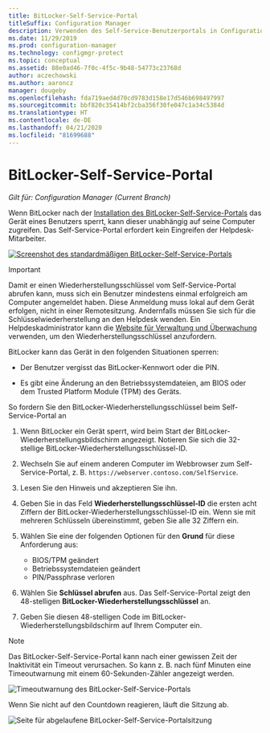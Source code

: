 ```yaml
---
title: BitLocker-Self-Service-Portal
titleSuffix: Configuration Manager
description: Verwenden des Self-Service-Benutzerportals in Configuration Manager für die BitLocker-Wiederherstellung
ms.date: 11/29/2019
ms.prod: configuration-manager
ms.technology: configmgr-protect
ms.topic: conceptual
ms.assetid: 88e0ad46-7f0c-4f5c-9b48-54773c23768d
author: aczechowski
ms.author: aaroncz
manager: dougeby
ms.openlocfilehash: fda719aed4d70cd9783d158e17d546b698497997
ms.sourcegitcommit: bbf820c35414bf2cba356f30fe047c1a34c5384d
ms.translationtype: HT
ms.contentlocale: de-DE
ms.lasthandoff: 04/21/2020
ms.locfileid: "81699688"
---
```

# <a name="bitlocker-self-service-portal"></a>BitLocker-Self-Service-Portal

*Gilt für: Configuration Manager (Current Branch)*

<!--3601034-->

Wenn BitLocker nach der [Installation des BitLocker-Self-Service-Portals](setup-websites.md) das Gerät eines Benutzers sperrt, kann dieser unabhängig auf seine Computer zugreifen. Das Self-Service-Portal erfordert kein Eingreifen der Helpdesk-Mitarbeiter.

[![Screenshot des standardmäßigen BitLocker-Self-Service-Portals](media/bitlocker-self-service-portal.png)](media/bitlocker-self-service-portal.png#lightbox)

> [!IMPORTANT]
> Damit er einen Wiederherstellungsschlüssel vom Self-Service-Portal abrufen kann, muss sich ein Benutzer mindestens einmal erfolgreich am Computer angemeldet haben. Diese Anmeldung muss lokal auf dem Gerät erfolgen, nicht in einer Remotesitzung. Andernfalls müssen Sie sich für die Schlüsselwiederherstellung an den Helpdesk wenden. Ein Helpdeskadministrator kann die [Website für Verwaltung und Überwachung](helpdesk-portal.md) verwenden, um den Wiederherstellungsschlüssel anzufordern.

BitLocker kann das Gerät in den folgenden Situationen sperren:

- Der Benutzer vergisst das BitLocker-Kennwort oder die PIN.

- Es gibt eine Änderung an den Betriebssystemdateien, am BIOS oder dem Trusted Platform Module (TPM) des Geräts.

So fordern Sie den BitLocker-Wiederherstellungsschlüssel beim Self-Service-Portal an

1. Wenn BitLocker ein Gerät sperrt, wird beim Start der BitLocker-Wiederherstellungsbildschirm angezeigt. Notieren Sie sich die 32-stellige BitLocker-Wiederherstellungsschlüssel-ID.

1. Wechseln Sie auf einem anderen Computer im Webbrowser zum Self-Service-Portal, z. B. `https://webserver.contoso.com/SelfService`.

1. Lesen Sie den Hinweis und akzeptieren Sie ihn.

1. Geben Sie in das Feld **Wiederherstellungsschlüssel-ID** die ersten acht Ziffern der BitLocker-Wiederherstellungsschlüssel-ID ein. Wenn sie mit mehreren Schlüsseln übereinstimmt, geben Sie alle 32 Ziffern ein.

1. Wählen Sie eine der folgenden Optionen für den **Grund** für diese Anforderung aus:

    - BIOS/TPM geändert
    - Betriebssystemdateien geändert
    - PIN/Passphrase verloren

1. Wählen Sie **Schlüssel abrufen** aus. Das Self-Service-Portal zeigt den 48-stelligen **BitLocker-Wiederherstellungsschlüssel** an.

1. Geben Sie diesen 48-stelligen Code im BitLocker-Wiederherstellungsbildschirm auf Ihrem Computer ein.

> [!NOTE]
> Das BitLocker-Self-Service-Portal kann nach einer gewissen Zeit der Inaktivität ein Timeout verursachen. So kann z. B. nach fünf Minuten eine Timeoutwarnung mit einem 60-Sekunden-Zähler angezeigt werden.
>
> ![Timeoutwarnung des BitLocker-Self-Service-Portals](media/bitlocker-self-service-portal-timeout-warning.png)
>
> Wenn Sie nicht auf den Countdown reagieren, läuft die Sitzung ab.
>
> ![Seite für abgelaufene BitLocker-Self-Service-Portalsitzung](media/bitlocker-self-service-portal-session-expired.png)
